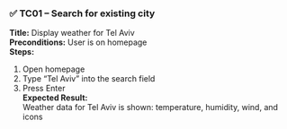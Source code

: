 ### ✅ TC01 – Search for existing city

**Title:** Display weather for Tel Aviv  
**Preconditions:** User is on homepage  
**Steps:**
1. Open homepage
2. Type “Tel Aviv” into the search field
3. Press Enter  
**Expected Result:**  
Weather data for Tel Aviv is shown: temperature, humidity, wind, and icons

